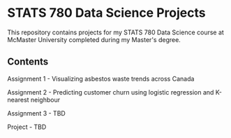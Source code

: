 # STATS 780 Data Science Projects
This repository contains projects for my STATS 780 Data Science course at McMaster University completed during my Master's degree.

## Contents
Assignment 1 - Visualizing asbestos waste trends across Canada

Assignment 2 - Predicting customer churn using logistic regression and K-nearest neighbour

Assignment 3 - TBD

Project - TBD
